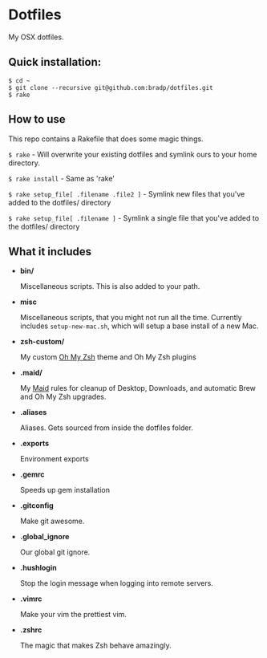# Dotfiles

My OSX dotfiles.

## Quick installation:

```
$ cd ~
$ git clone --recursive git@github.com:bradp/dotfiles.git
$ rake
```

## How to use

This repo contains a Rakefile that does some magic things.

``` $ rake ``` - Will overwrite your existing dotfiles and symlink ours to your home directory.

``` $ rake install ``` - Same as 'rake'

``` $ rake setup_file[ .filename .file2 ] ``` - Symlink new files that you've added to the dotfiles/ directory

``` $ rake setup_file[ .filename ] ``` - Symlink a single file that you've added to the dotfiles/ directory


## What it includes

 * **bin/**

 	Miscellaneous scripts. This is also added to your path.
 * **misc**

 	Miscellaneous scripts, that you might not run all the time. Currently includes `setup-new-mac.sh`, which will setup a base install of a new Mac.
 * **zsh-custom/**

 	My custom [Oh My Zsh](https://github.com/robbyrussell/oh-my-zsh) theme and Oh My Zsh plugins
 * **.maid/**

 	My [Maid](https://github.com/benjaminoakes/maid) rules for cleanup of Desktop, Downloads, and automatic Brew and Oh My Zsh upgrades.
 * **.aliases**

 	Aliases. Gets sourced from inside the dotfiles folder.
 * **.exports**

	Environment exports
 * **.gemrc**

 	Speeds up gem installation
 * **.gitconfig**

 	Make git awesome.
 * **.global_ignore**

 	Our global git ignore.
 * **.hushlogin**

 	Stop the login message when logging into remote servers.
 * **.vimrc**

 	Make your vim the prettiest vim.
 * **.zshrc**

 	The magic that makes Zsh behave amazingly.

